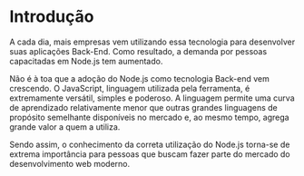 # Introdução
A cada dia, mais empresas vem utilizando essa tecnologia para desenvolver suas aplicações Back-End. Como resultado, a demanda por pessoas capacitadas em Node.js tem aumentado.

Não é à toa que a adoção do Node.js como tecnologia Back-end vem crescendo. O JavaScript, linguagem utilizada pela ferramenta, é extremamente versátil, simples e poderoso. A linguagem permite uma curva de aprendizado relativamente menor que outras grandes linguagens de propósito semelhante disponíveis no mercado e, ao mesmo tempo, agrega grande valor a quem a utiliza.

Sendo assim, o conhecimento da correta utilização do Node.js torna-se de extrema importância para pessoas que buscam fazer parte do mercado do desenvolvimento web moderno.
